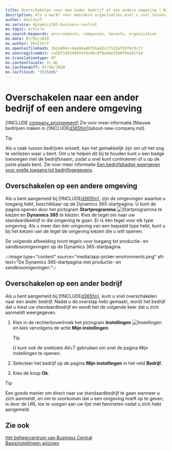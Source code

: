 ```yaml
---
title: Overschakelen naar een ander bedrijf of een andere omgeving | Microsoft Docs
description: Als u werkt voor meerdere organisaties,kunt u snel tussen de omgevingen en bedrijven schakelen.
author: bholtorf
ms.service: dynamics365-business-central
ms.topic: article
ms.search.keywords: environments, companies, tenants, organization
ms.date: 07/03/2020
ms.author: bholtorf
ms.openlocfilehash: 362a994ccda698a4bf91e42c27532af95f9c9c27
ms.sourcegitcommit: ca5bf1d934997ef8c0bc9f8ab0e5568f0ed42fa4
ms.translationtype: HT
ms.contentlocale: nl-NL
ms.lasthandoff: 07/06/2020
ms.locfileid: "3535306"
---
```

# <a name="switching-to-another-company-or-environment"></a>Overschakelen naar een ander bedrijf of een andere omgeving

[!INCLUDE [company_environment](includes/company_environment.md)] Zie voor meer informatie [Nieuwe bedrijven maken in [!INCLUDE[d365fin](includes/d365fin_md.md)]](about-new-company.md).  

> [!TIP]
> Als u vaak tussen bedrijven wisselt, kan het gemakkelijk zijn om uit het oog te verliezen waar u bent. Om u te helpen dit bij te houden kunt u een badge toevoegen met de bedrijfsnaam, zodat u snel kunt controleren of u op de juiste plaats bent. Zie voor meer informatie [Een bedrijfsbadge weergeven voor snelle toegang tot bedrijfsgegevens](ui-change-basic-settings.md#to-display-a-company-badge-for-quick-access-to-company-information).

## <a name="switch-to-another-environment"></a>Overschakelen op een andere omgeving

Als u bent aangemeld bij [!INCLUDE[d365fin](includes/d365fin_md.md)], zijn de omgevingen waartoe u toegang hebt, beschikbaar op de Dynamics 365-startpagina. U kunt de pagina openen door het pictogram **Startprogramma** ![Startprogramma](media/app-launcher-icon.png "Het startprogramma biedt toegang tot meer functies") te kiezen en **Dynamics 365** te kiezen. Kies de tegel om naar uw standaardbedrijf in die omgeving te gaan. Er is één tegel voor elk type omgeving. Als u meer dan één omgeving van een bepaald type hebt, kunt u bij het kiezen van de tegel de omgeving kiezen die u wilt openen.

De volgende afbeelding toont tegels voor toegang tot productie- en sandboxomgevingen op de Dynamics 365-startpagina.

:::image type="content" source="media/app-picker-environments.png" alt-text="De Dynamics 365-startpagina met productie- en sandboxomgevingen.":::

## <a name="switch-to-another-company"></a>Overschakelen op een ander bedrijf

Als u bent aangemeld bij [!INCLUDE[d365fin](includes/d365fin_md.md)], kunt u snel overschakelen naar een ander bedrijf. Nadat u de overstap hebt gemaakt, wordt het bedrijf dat u kiest uw standaardbedrijf en wordt het de volgende keer dat u zich aanmeldt weergegeven.

1. Kies in de rechterbovenhoek het pictogram **Instellingen** ![Instellingen](media/ui-experience/settings_icon_small.png "Pictogram Instellingen voor rolcentrum") en kies vervolgens de actie **Mijn instellingen**.

    > [!TIP]
    > U kunt ook de sneltoets Alt+T gebruiken om snel de pagina Mijn instellingen te openen.

2. Selecteer het bedrijf op de pagina **Mijn instellingen** in het veld **Bedrijf**.  
3. Kies de knop **Ok**.

> [!TIP]
> Een goede manier om direct naar uw standaardbedrijf te gaan wanneer u zich aanmeldt, en om te voorkomen dat u een omgeving hoeft op te geven, is door de URL toe te voegen aan uw lijst met favorieten nadat u zich hebt aangemeld.

## <a name="see-also"></a>Zie ook

[Het beheercentrum van Business Central](/dynamics365/business-central/dev-itpro/administration/tenant-admin-center)  
[Basisinstellingen wijzigen](ui-change-basic-settings.md)  
